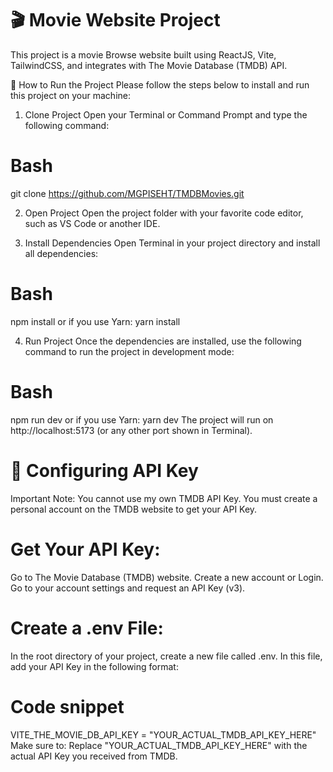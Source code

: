 # 🎬 Movie Website Project
This project is a movie Browse website built using ReactJS, Vite, TailwindCSS, and integrates with The Movie Database (TMDB) API.

🚀 How to Run the Project
Please follow the steps below to install and run this project on your machine:

1. Clone Project
Open your Terminal or Command Prompt and type the following command:

# Bash
git clone https://github.com/MGPISEHT/TMDBMovies.git

2. Open Project
Open the project folder with your favorite code editor, such as VS Code or another IDE.

3. Install Dependencies
Open Terminal in your project directory and install all dependencies:

# Bash
npm install
or if you use Yarn:
yarn install

4. Run Project
Once the dependencies are installed, use the following command to run the project in development mode:

# Bash
npm run dev
or if you use Yarn:
yarn dev
The project will run on http://localhost:5173 (or any other port shown in Terminal).

# 🔑 Configuring API Key
Important Note: You cannot use my own TMDB API Key. You must create a personal account on the TMDB website to get your API Key.

# Get Your API Key:
Go to The Movie Database (TMDB) website.
Create a new account or Login.
Go to your account settings and request an API Key (v3).

# Create a .env File:
In the root directory of your project, create a new file called .env. In this file, add your API Key in the following format:

# Code snippet
VITE_THE_MOVIE_DB_API_KEY = "YOUR_ACTUAL_TMDB_API_KEY_HERE"
Make sure to: Replace "YOUR_ACTUAL_TMDB_API_KEY_HERE" with the actual API Key you received from TMDB.